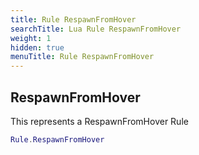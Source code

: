 ```yaml
---
title: Rule RespawnFromHover
searchTitle: Lua Rule RespawnFromHover
weight: 1
hidden: true
menuTitle: Rule RespawnFromHover
---
```

## RespawnFromHover

This represents a RespawnFromHover Rule
```lua
Rule.RespawnFromHover
```